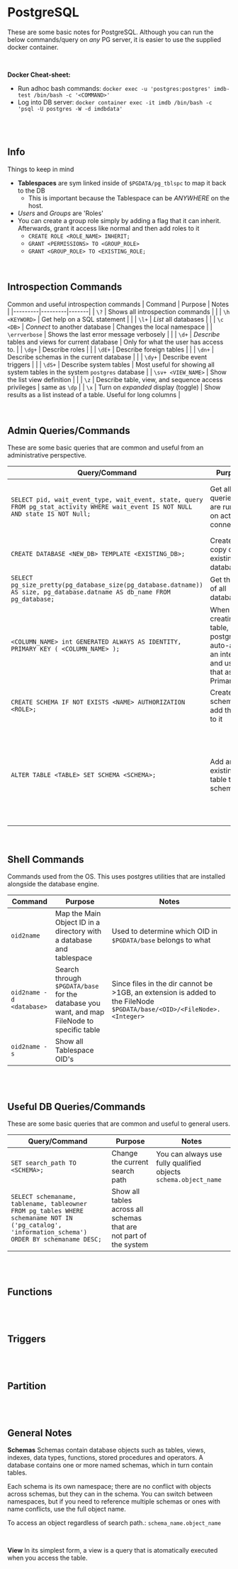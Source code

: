 # **PostgreSQL**
These are some basic notes for PostgreSQL. Although you can run the below commands/query on *any* PG server, it is easier to use the supplied docker container.

<br>
 
**Docker Cheat-sheet:**
* Run adhoc bash commands: `docker exec -u 'postgres:postgres' imdb-test /bin/bash -c '<COMMAND>'`
* Log into DB server: `docker container exec -it imdb /bin/bash -c 'psql -U postgres -W -d imdbdata'`



<br>
<br>

## **Info**
Things to keep in mind

* **Tablespaces** are sym linked inside of `$PGDATA/pg_tblspc` to map it back to the DB
  * This is important because the Tablespace can be *ANYWHERE* on the host.
* *Users* and *Groups* are 'Roles'
* You can create a group role simply by adding a flag that it can inherit. Afterwards, grant it access like normal and then add roles to it
  * `CREATE ROLE <ROLE_NAME> INHERIT;`
  * `GRANT <PERMISSIONS> TO <GROUP_ROLE>`
  * `GRANT <GROUP_ROLE> TO <EXISTING_ROLE;`

<br>

## **Introspection Commands**
Common and useful introspection commands
| Command | Purpose | Notes |
|---------|---------|-------|
| `\?` | Shows all introspection commands | |
| `\h <KEYWORD>` | Get help on a SQL statement | |
| `\l+` | *List* all databases | |
| `\c <DB>` | *Connect* to another database | Changes the local namespace |
| `\errverbose` | Shows the last error message verbosely | |
| `\d+` | *Describe* tables and views for current database | Only for what the user has access to. |
| `\dg+` | Describe roles | |
| `\dE+` | Describe foreign tables | |
| `\dn+` | Describe schemas in the current database | |
| `\dy+` | Describe event triggers | |
| `\dS+` | Describe system tables | Most useful for showing all system tables in the system `postgres` database |
| `\sv+ <VIEW_NAME>` | Show the list view definition | |
| `\z` | Describe table, view, and sequence access privileges | same as `\dp` |
| `\x` | Turn on *expanded* display (toggle) | Show results as a list instead of a table. Useful for long columns |

<br>

## **Admin Queries/Commands**
These are some basic queries that are common and useful from an administrative perspective.

| Query/Command | Purpose | Notes |
|---------------|---------|-------|
| `SELECT pid, wait_event_type, wait_event, state, query FROM pg_stat_activity WHERE wait_event IS NOT NULL AND state IS NOT Null;` | Get all queries that are running on active connections | You can use this to kill conn. that are running too long |
| `CREATE DATABASE <NEW_DB> TEMPLATE <EXISTING_DB>;` | Create a copy of an existing database | |
| `SELECT pg_size_pretty(pg_database_size(pg_database.datname)) AS size, pg_database.datname AS db_name FROM pg_database;` | Get the size of all databases | |
| `<COLUMN_NAME> int GENERATED ALWAYS AS IDENTITY, PRIMARY KEY ( <COLUMN_NAME> );` | When creating a table, have postgres auto-assign an integer and use that as the Primary Key |  |
| `CREATE SCHEMA IF NOT EXISTS <NAME> AUTHORIZATION <ROLE>;` | Create a schema and add the role to it | |
| `ALTER TABLE <TABLE> SET SCHEMA <SCHEMA>;` | Add an existing table to a schema | *WARNING: You can break everything if you do this. Understand ALL views, functions, and Triggers.* |

<br>

## **Shell Commands**
Commands used from the OS. This uses postgres utilities that are installed alongside the database engine.

| Command | Purpose | Notes |
|---------|---------|-------|
| `oid2name` | Map the Main Object ID in a directory with a database and tablespace | Used to determine which OID in `$PGDATA/base` belongs to what |
| `oid2name -d <database>` | Search through `$PGDATA/base` for the database you want, and map FileNode to specific table | Since files in the dir cannot be >1GB, an extension is added to the FileNode `$PGDATA/base/<OID>/<FileNode>.<Integer>` |
| `oid2name -s` | Show all Tablespace OID's | |

<br>

<br>

## **Useful DB Queries/Commands**

These are some basic queries that are common and useful to general users.

| Query/Command | Purpose | Notes |
|---------------|---------|-------|
| `SET search_path TO <SCHEMA>;` | Change the current search path | You can always use fully qualified objects `schema.object_name` |
| `SELECT schemaname, tablename, tableowner FROM pg_tables WHERE schemaname NOT IN ('pg_catalog', 'information_schema') ORDER BY schemaname DESC;` | Show all tables across all schemas that are not part of the system | |

<br>

<br>

## **Functions**

<br>

<br>

## **Triggers**

<br>

<br>

## **Partition**

<br>

<br>

## **General Notes**

**Schemas**
Schemas contain database objects such as tables, views, indexes, data types, functions, stored procedures and operators. A database contains one or more named schemas, which in turn contain tables.

Each schema is its own namespace; there are no conflict with objects across schemas, but they can in the schema. You can switch between namespaces, but if you need to reference multiple schemas or ones with name conflicts, use the full object name.

To access an object regardless of search path.: `schema_name.object_name`

<br>

**View**
In its simplest form, a view is a query that is atomatically executed when you access the table.
